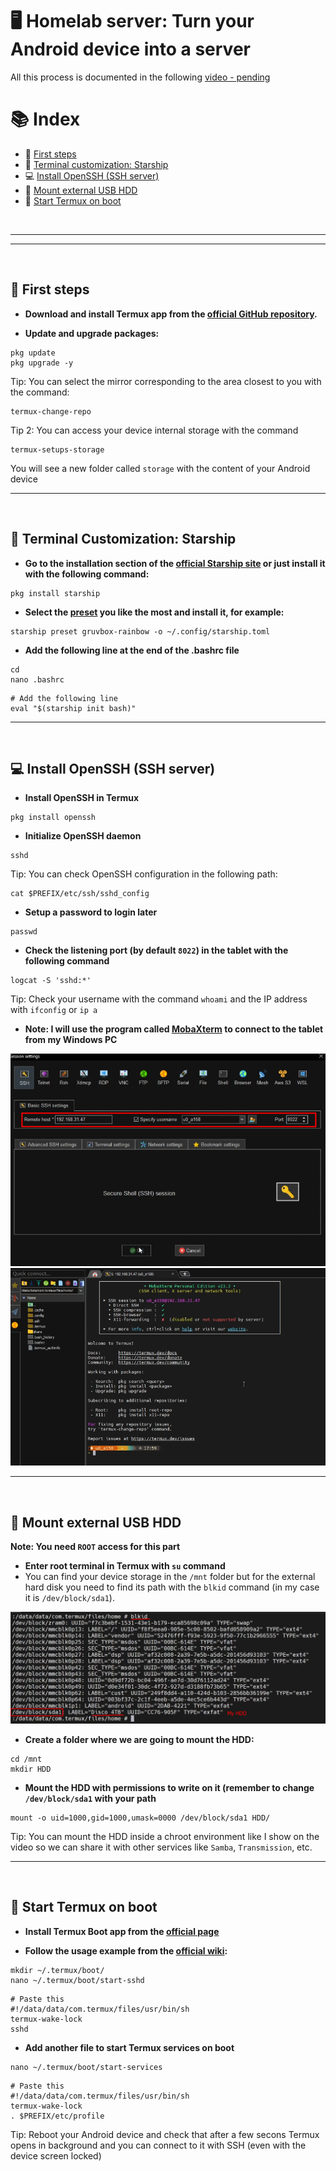 # 🖥️ Homelab server: Turn your Android device into a server

All this process is documented in the following [video - pending]()


# 📚 Index

* 🏁 [First steps](#first-steps)
* 🎨 [Terminal customization: Starship](#terminal-customization)
* 💻 [Install OpenSSH (SSH server)](#openssh)
* 📂 [Mount external USB HDD](#external_device)
* 🤖 [Start Termux on boot](#termux-boot)



<br>

---  
---  

<br>

## 🏁 First steps <a name=first-steps></a>
- **Download and install Termux app from the [official GitHub repository](https://github.com/termux/termux-app).**

- **Update and upgrade packages:** 
```
pkg update
pkg upgrade -y
```

Tip: You can select the mirror corresponding to the area closest to you with the command: 
```
termux-change-repo
```

Tip 2: You can access your device internal storage with the command
```
termux-setups-storage
```
You will see a new folder called `storage` with the content of your Android device

---  

<br>

## 🎨 Terminal Customization: Starship<a name=terminal-customization></a>

- **Go to the installation section of the [official Starship site](https://starship.rs/guide/#step-1-install-starship) or just install it with the following command:** 
```
pkg install starship
```

- **Select the [preset](https://starship.rs/presets/) you like the most and install it, for example:**
```
starship preset gruvbox-rainbow -o ~/.config/starship.toml
```

- **Add the following line at the end of the .bashrc file**
```
cd
nano .bashrc
```
```
# Add the following line
eval "$(starship init bash)"
```


---  

<br>

## 💻 Install OpenSSH (SSH server)<a name=openssh></a>

- **Install OpenSSH in Termux**
```
pkg install openssh
```

- **Initialize OpenSSH daemon**
```
sshd
```

Tip: You can check OpenSSH configuration in the following path: 
```
cat $PREFIX/etc/ssh/sshd_config
```

- **Setup a password to login later**
```
passwd
```

- **Check the listening port (by default `8022`) in the tablet with the following command**
```
logcat -S 'sshd:*'
```

Tip: Check your username with the command `whoami` and the IP address with `ifconfig` or `ip a`

- **Note: I will use the program called [MobaXterm](https://mobaxterm.mobatek.net/download.html) to connect to the tablet from my Windows PC** 

![](/projects/images/homelab/ssh_connect.png)
![](/projects/images/homelab/ssh_connect_ok.png)




---  

<br>

## 📂 Mount external USB HDD<a name=external_device></a>

**Note: You need `ROOT` access for this part**

- **Enter root terminal in Termux with `su` command**
- You can find your device storage in the `/mnt` folder but for the external hard disk you need to find its path with the `blkid` command (in my case it is `/dev/block/sda1`).

![](/projects/images/homelab/blkid_output.png)

- **Create a folder where we are going to mount the HDD:**
```
cd /mnt
mkdir HDD
```

- **Mount the HDD with permissions to write on it (remember to change `/dev/block/sda1` with your path**
```
mount -o uid=1000,gid=1000,umask=0000 /dev/block/sda1 HDD/
```

Tip: You can mount the HDD inside a chroot environment like I show on the video so we can share it with other services like `Samba`, `Transmission`, etc.

---  

<br>

## 🤖 Start Termux on boot<a name=termux-boot></a>

- **Install Termux Boot app from the [official page](https://github.com/termux/termux-boot)**

- **Follow the usage example from the [official wiki](https://wiki.termux.com/wiki/Termux:Boot):**
```
mkdir ~/.termux/boot/
nano ~/.termux/boot/start-sshd
```
```
# Paste this
#!/data/data/com.termux/files/usr/bin/sh
termux-wake-lock
sshd
```

- **Add another file to start Termux services on boot**
```
nano ~/.termux/boot/start-services
```
```
# Paste this
#!/data/data/com.termux/files/usr/bin/sh
termux-wake-lock
. $PREFIX/etc/profile
```

Tip: Reboot your Android device and check that after a few secons Termux opens in background and you can connect to it with SSH (even with the device screen locked)